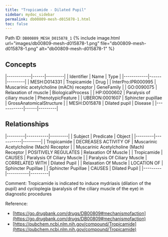 ```yaml
---
title: "Tropicamide - Dilated Pupil"
sidebar: mydoc_sidebar
permalink: db00809-mesh-d015878-1.html
toc: false 
---
```



Path ID: `DB00809_MESH_D015878_1`
{% include image.html url="images/db00809-mesh-d015878-1.png" file="db00809-mesh-d015878-1.png" alt="db00809-mesh-d015878-1" %}

## Concepts

|------------|------|---------|
| Identifier | Name | Type    |
|------------|------|---------|
| MESH:D014331 | Tropicamide | Drug |
| InterPro:IPR000995 | Muscarinic acetylcholine (mACh) receptor | GeneFamily |
| GO:0090075 | Relaxation of muscle | BiologicalProcess |
| HP:0000602 | Paralysis of ciliary muscle | PhenotypicFeature |
| UBERON:0001607 | Sphincter pupillae | GrossAnatomicalStructure |
| MESH:D015878 | Dilated pupil | Disease |
|------------|------|---------|

## Relationships

|---------|-----------|---------|
| Subject | Predicate | Object  |
|---------|-----------|---------|
| Tropicamide | DECREASES ACTIVITY OF | Muscarinic Acetylcholine (Mach) Receptor |
| Muscarinic Acetylcholine (Mach) Receptor | POSITIVELY REGULATES | Relaxation Of Muscle |
| Tropicamide | CAUSES | Paralysis Of Ciliary Muscle |
| Paralysis Of Ciliary Muscle | CORRELATED WITH | Dilated Pupil |
| Relaxation Of Muscle | LOCATION OF | Sphincter Pupillae |
| Sphincter Pupillae | CAUSES | Dilated Pupil |
|---------|-----------|---------|

Comment: Tropicamide is indicated to induce mydriasis (dilation of the pupil) and cycloplegia (paralysis of the ciliary muscle of the eye) in diagnostic procedures

Reference: 
  - [https://go.drugbank.com/drugs/DB00809#mechanismofaction](https://go.drugbank.com/drugs/DB00809#mechanismofaction)
  - [https://pubchem.ncbi.nlm.nih.gov/compound/Tropicamide](https://pubchem.ncbi.nlm.nih.gov/compound/Tropicamide)
